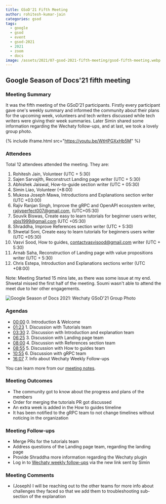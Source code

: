 ```yaml
---
title: GSoD'21 Fifth Meeting
author: rohitesh-kumar-jain
categories: gsod
tags:
  - google
  - gsod
  - event
  - gsod-2021
  - 2021
  - zoom
  - docs
image: /assets/2021/07-gsod-2021-fifth-meeting/gsod-fifth-meeting.webp
---
```


## Google Season of Docs'21 fifth meeting

### Meeting Summary

It was the fifth meeting of the GSoD’21 participants. Firstly every participant gave one's weekly summary and informed the community about their plans for the upcoming week, volunteers and tech writers discussed while tech writers were giving their week summaries. Later Simin shared some information regarding the Wechaty follow-ups, and at last, we took a lovely group photo.

{% include iframe.html src="https://youtu.be/WtHPGXxHb5M" %}

### Attendees

Total 12 attendees attended the meeting. They are:

1. Rohitesh Jain, Volunteer (UTC + 5:30)
2. Sajen Sarvajith, Reconstruct Landing page writer (UTC + 5:30)
3. Abhishek Jaiswal, How-to-guide section writer (UTC + 05:30)
4. Simin Liao, Volunteer (+8:00)
5. Mukosa Joseph Mawa, Introductions and Explanations section writer (UTC +03:00)
6. Rajiv Ranjan Singh, Improve the gRPC and OpenAPI ecosystem writer, rajivperfect007@gmail.com, (UTC+05:30)
7. Souvik Biswas, Create easy to learn tutorials for beginner users writer, sbis1999@gmail.com (UTC +05:30)
8. Shraddha, Improve References section writer (UTC + 5:30)
9. Shwetal Soni, Create easy to learn tutorials for beginners users writer (UTC +05:30)
10. Vasvi Sood, How to guides, contactvasvisood@gmail.com writer (UTC + 5:30)
11. Arnab Saha, Reconstruction of Landing page with value propositions writer (UTC + 5:30)
12. Chris Estepa, Introduction and Explanations sections writer (UTC +08:00)

Note: Meeting Started 15 mins late, as there was some issue at my end. Shwetal missed the first half of the meeting. Soumi wasn't able to attend the meet due to her other engagements.

![Google Season of Docs 2021: Wechaty GSoD'21 Group Photo](/assets/2021/07-gsod-2021-fifth-meeting/gsod-fifth-meeting.webp)

### Agendas

- [00:00](https://youtu.be/WtHPGXxHb5M?t=0) 0. Introduction & Welcome
- [01:23](https://youtu.be/WtHPGXxHb5M?t=83) 1. Discussion with Tutorials team
- [03:30](https://youtu.be/WtHPGXxHb5M?t=211) 2. Discussion with Introduction and explanation team
- [06:25](https://youtu.be/WtHPGXxHb5M?t=386) 3. Discussion with Landing page team
- [08:00](https://youtu.be/WtHPGXxHb5M?t=480) 4. Discussion with References section team
- [08:55](https://youtu.be/WtHPGXxHb5M?t=535) 5. Discussion with How to guides team
- [10:55](https://youtu.be/WtHPGXxHb5M?t=655) 6. Discussion with gRPC team
- [16:07](https://youtu.be/WtHPGXxHb5M?t=967) 7. Info about Wechaty Weekly Follow-ups

You can learn more from our [meeting notes][meeting_notes].

[meeting_notes]: https://docs.google.com/document/d/1fVCk8qRYc4RKGMf2UY5HOe07hEhPUOpGC34v88GEFJg/edit#heading=h.edr3nzd8l43b

### Meeting Outcomes

- The community got to know about the progress and plans of the members
- Order for merging the tutorials PR got discussed
- An extra week is added in the How to guides timeline
- It has been notified to the gRPC team to not change timelines without noticing in the organization

### Meeting Follow-ups

- Merge PRs for the tutorials team
- Address questions of the Landing page team, regarding the landing page
- Provide Shraddha more information regarding the Wechaty plugin
- Log in to [Wechaty weekly follow-ups](https://docs.google.com/spreadsheets/d/1QglSl5JuZuVom84Or8yGhHb3_YbRMDBPgccxoMmnBa0/edit#gid=1248267387) via the new link sent by Simin

### Meeting Comments

- (Joseph) I will be reaching out to the other teams for more info about challenges they faced so that we add them to troubleshooting sub-section of the explanation
